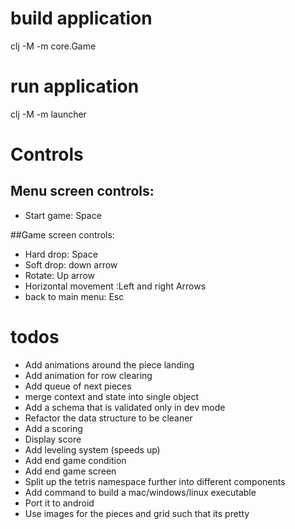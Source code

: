 

# build application

clj -M -m core.Game

# run application

clj -M -m launcher

# Controls
## Menu screen controls:
* Start game: Space

##Game screen controls:
* Hard drop: Space
* Soft drop: down arrow
* Rotate: Up arrow
* Horizontal movement :Left and right Arrows
* back to main menu: Esc


# todos

* Add animations around the piece landing
* Add animation for row clearing
* Add queue of next pieces
* merge context and state into single object
* Add a schema that is validated only in dev mode
* Refactor the data structure to be cleaner
* Add a scoring
* Display score
* Add leveling system (speeds up)
* Add end game condition
* Add end game screen
* Split up the tetris namespace further into different components
* Add command to build a mac/windows/linux executable
* Port it to android
* Use images for the pieces and grid such that its pretty